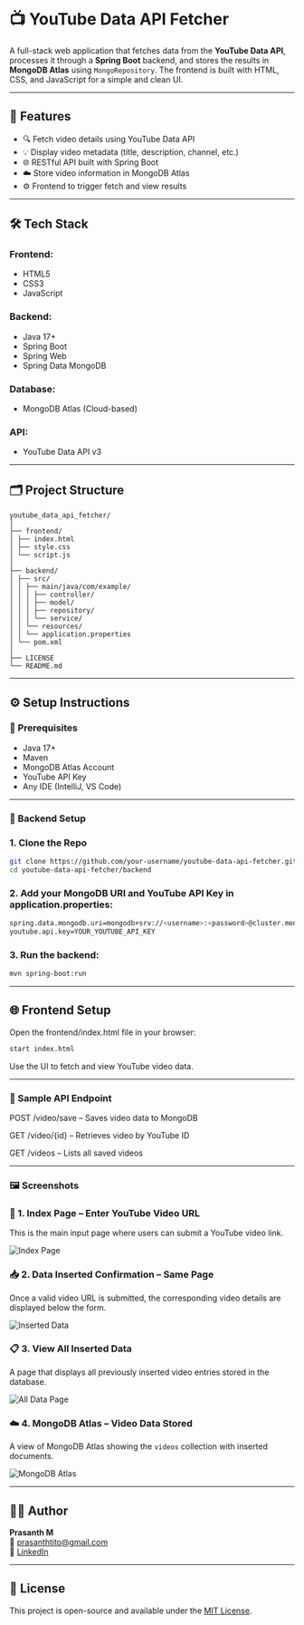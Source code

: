 # 📺 YouTube Data API Fetcher

A full-stack web application that fetches data from the **YouTube Data API**, processes it through a **Spring Boot** backend, and stores the results in **MongoDB Atlas** using `MongoRepository`. The frontend is built with HTML, CSS, and JavaScript for a simple and clean UI.

---

## 🚀 Features

- 🔍 Fetch video details using YouTube Data API
- 💡 Display video metadata (title, description, channel, etc.)
- 🌐 RESTful API built with Spring Boot
- ☁️ Store video information in MongoDB Atlas
- ⚙️ Frontend to trigger fetch and view results

---

## 🛠️ Tech Stack

### Frontend:
- HTML5
- CSS3
- JavaScript

### Backend:
- Java 17+
- Spring Boot
- Spring Web
- Spring Data MongoDB

### Database:
- MongoDB Atlas (Cloud-based)

### API:
- YouTube Data API v3

---

## 🗂️ Project Structure

```
youtube_data_api_fetcher/
│
├── frontend/
│ ├── index.html
│ ├── style.css
│ └── script.js
│
├── backend/
│ ├── src/
│ │ ├── main/java/com/example/
│ │ │ ├── controller/
│ │ │ ├── model/
│ │ │ ├── repository/
│ │ │ └── service/
│ │ └── resources/
│ │ └── application.properties
│ └── pom.xml
│
├── LICENSE
└── README.md
```

---

## ⚙️ Setup Instructions

### 🧰 Prerequisites

- Java 17+  
- Maven  
- MongoDB Atlas Account  
- YouTube API Key  
- Any IDE (IntelliJ, VS Code)

---

### 🚀 Backend Setup

### 1. Clone the Repo
```bash
git clone https://github.com/your-username/youtube-data-api-fetcher.git
cd youtube-data-api-fetcher/backend
```

### 2. Add your MongoDB URI and YouTube API Key in application.properties:
```bash
spring.data.mongodb.uri=mongodb+srv://<username>:<password>@cluster.mongodb.net/your-db
youtube.api.key=YOUR_YOUTUBE_API_KEY
```

### 3. Run the backend:
```bash
mvn spring-boot:run
```

---

## 🌐 Frontend Setup

Open the frontend/index.html file in your browser:
```bash
start index.html
```

Use the UI to fetch and view YouTube video data.

---

### 🧪 Sample API Endpoint

POST /video/save – Saves video data to MongoDB

GET /video/{id} – Retrieves video by YouTube ID

GET /videos – Lists all saved videos

---

### 🖼️ Screenshots

### 🎯 1. Index Page – Enter YouTube Video URL
This is the main input page where users can submit a YouTube video link.

![Index Page](https://github.com/user-attachments/assets/a9e5bc2e-f26d-4df7-9a6b-d86f38dbafef)

### 📥 2. Data Inserted Confirmation – Same Page
Once a valid video URL is submitted, the corresponding video details are displayed below the form.

![Inserted Data](https://github.com/user-attachments/assets/47dc2fb5-5b7a-4522-87d0-1ce61cf01ad7)

### 📋 3. View All Inserted Data
A page that displays all previously inserted video entries stored in the database.

![All Data Page](https://github.com/user-attachments/assets/3852997c-b015-4199-a520-cee6355a997b)

### ☁️ 4. MongoDB Atlas – Video Data Stored
A view of MongoDB Atlas showing the `videos` collection with inserted documents.

![MongoDB Atlas](https://github.com/user-attachments/assets/7fcb193c-91ab-4ed7-96a8-a7c5d01ad732)

---

## 🧑‍💻 Author

**Prasanth M**  
📧 prasanthtito@gmail.com  
📌 [LinkedIn](https://www.linkedin.com/in/prasanth85)

---

## 📄 License

This project is open-source and available under the [MIT License](LICENSE).
